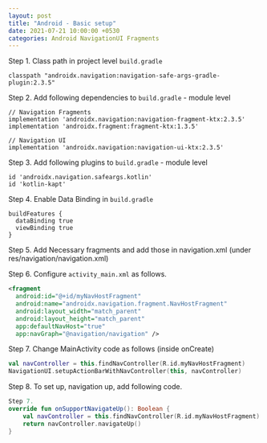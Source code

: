 ```yaml
---
layout: post
title: "Android - Basic setup"
date: 2021-07-21 10:00:00 +0530
categories: Android NavigationUI Fragments
---
```


Step 1. Class path in project level `build.gradle`

```
classpath "androidx.navigation:navigation-safe-args-gradle-plugin:2.3.5"
```

Step 2. Add following dependencies to `build.gradle` - module level

```
// Navigation Fragments
implementation 'androidx.navigation:navigation-fragment-ktx:2.3.5'
implementation 'androidx.fragment:fragment-ktx:1.3.5'

// Navigation UI
implementation 'androidx.navigation:navigation-ui-ktx:2.3.5'
```

Step 3. Add following plugins to `build.gradle` - module level

```
id 'androidx.navigation.safeargs.kotlin'
id 'kotlin-kapt'
```

Step 4. Enable Data Binding in `build.gradle`

```
buildFeatures {
  dataBinding true
  viewBinding true
}
```

Step 5. Add Necessary fragments and add those in navigation.xml (under res/navigation/navigation.xml)

Step 6. Configure `activity_main.xml` as follows.

```xml
<fragment
  android:id="@+id/myNavHostFragment"
  android:name="androidx.navigation.fragment.NavHostFragment"
  android:layout_width="match_parent"
  android:layout_height="match_parent"
  app:defaultNavHost="true"
  app:navGraph="@navigation/navigation" />
```

Step 7. Change MainActivity code as follows (inside onCreate)

```kt
val navController = this.findNavController(R.id.myNavHostFragment)
NavigationUI.setupActionBarWithNavController(this, navController)
```

Step 8. To set up, navigation up, add following code.

```kt
Step 7.
override fun onSupportNavigateUp(): Boolean {
    val navController = this.findNavController(R.id.myNavHostFragment)
    return navController.navigateUp()
}
```